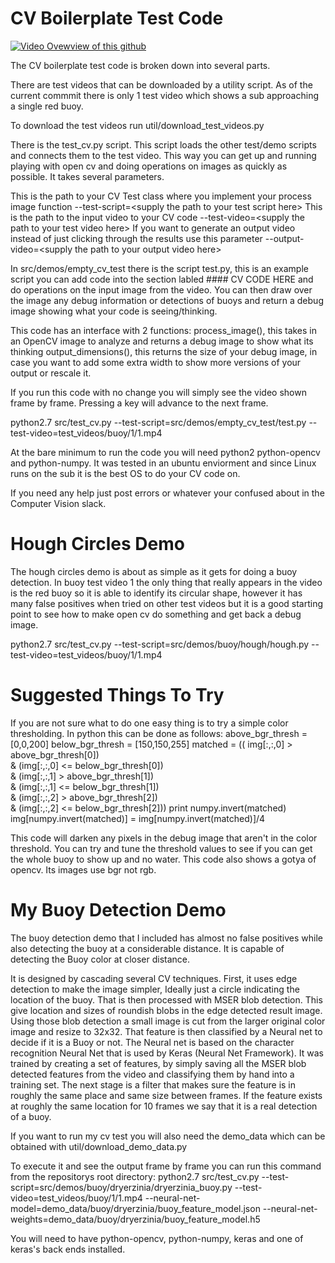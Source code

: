 CV Boilerplate Test Code
========================
[![Video Ovewview of this github](https://img.youtube.com/vi/4Iy04A7LdbQ/0.jpg)](https://www.youtube.com/watch?v=4Iy04A7LdbQ)

The CV boilerplate test code is broken down into several parts.

There are test videos that can be downloaded by a utility script.  As of the current commmit there is only 1 test video which shows a sub approaching a single red buoy.

To download the test videos run util/download_test_videos.py

There is the test_cv.py script.  This script loads the other test/demo scripts and connects them to the test video.  This way you can get up and running playing with open cv and doing operations on images as quickly as possible.  It takes several parameters.

This is the path to your CV Test class where you implement your process image function
--test-script=&lt;supply the path to your test script here&gt;
This is the path to the input video to your CV code
--test-video=&lt;supply the path to your test video here&gt;
If you want to generate an output video instead of just clicking through the results use this parameter
--output-video=&lt;supply the path to your output video here&gt;

In src/demos/empty_cv_test there is the script test.py, this is an example script you can add code into the section labled #### CV CODE HERE and do operations on the input image from the video.  You can then draw over the image any debug information or detections of buoys and return a debug image showing what your code is seeing/thinking.

This code has an interface with 2 functions:
process_image(), this takes in an OpenCV image to analyze and returns a debug image to show what its thinking
output_dimensions(), this returns the size of your debug image, in case you want to add some extra width to show more versions of your output or rescale it.

If you run this code with no change you will simply see the video shown frame by frame.  Pressing a key will advance to the next frame.

python2.7 src/test_cv.py --test-script=src/demos/empty_cv_test/test.py --test-video=test_videos/buoy/1/1.mp4

At the bare minimum to run the code you will need python2 python-opencv and python-numpy.  It was tested in an ubuntu enviorment and since Linux runs on the sub it is the best OS to do your CV code on.

If you need any help just post errors or whatever your confused about in the Computer Vision slack.

Hough Circles Demo
==================
The hough circles demo is about as simple as it gets for doing a buoy detection.  In buoy test video 1 the only thing that really appears in the video is the red buoy so it is able to identify its circular shape, however it has many false positives when tried on other test videos but it is a good starting point to see how to make open cv do something and get back a debug image.

python2.7 src/test_cv.py --test-script=src/demos/buoy/hough/hough.py --test-video=test_videos/buoy/1/1.mp4

Suggested Things To Try
====================
If you are not sure what to do one easy thing is to try a simple color thresholding.  In python this can be done as follows:
    above_bgr_thresh = [0,0,200]
    below_bgr_thresh = [150,150,255]
    matched = ((   img[:,:,0] > above_bgr_thresh[0])  \
                & (img[:,:,0] <= below_bgr_thresh[0]) \
                & (img[:,:,1] > above_bgr_thresh[1])  \
                & (img[:,:,1] <= below_bgr_thresh[1]) \
                & (img[:,:,2] > above_bgr_thresh[2])  \
                & (img[:,:,2] <= below_bgr_thresh[2]))
    print numpy.invert(matched)
    img[numpy.invert(matched)] = img[numpy.invert(matched)]/4

This code will darken any pixels in the debug image that aren't in the color threshold.  You can try and tune the threshold values to see if you can get the whole buoy to show up and no water.  This code also shows a gotya of opencv.  Its images use bgr not rgb.

My Buoy Detection Demo
======================
The buoy detection demo that I included has almost no false positives while also detecting the buoy at a considerable distance.  It is capable of detecting the Buoy color at closer distance.

It is designed by cascading several CV techniques.  First, it uses edge detection to make the image simpler,  Ideally just a circle indicating the location of the buoy.  That is then processed with MSER blob detection.  This give location and sizes of roundish blobs in the edge detected result image.  Using those blob detection a small image is cut from the larger original color image and resize to 32x32.  That feature is then classified by a Neural net to decide if it is a Buoy or not.  The Neural net is based on the character recognition Neural Net that is used by Keras (Neural Net Framework).  It was trained by creating a set of features, by simply saving all the MSER blob detected features from the video and classifying them by hand into a training set.  The next stage is a filter that makes sure the feature is in roughly the same place and same size between frames.  If the feature exists at roughly the same location for 10 frames we say that it is a real detection of a buoy.

If you want to run my cv test you will also need the demo_data which can be obtained with util/download_demo_data.py

To execute it and see the output frame by frame you can run this command from the repositorys root directory:
python2.7 src/test_cv.py --test-script=src/demos/buoy/dryerzinia/dryerzinia_buoy.py --test-video=test_videos/buoy/1/1.mp4 --neural-net-model=demo_data/buoy/dryerzinia/buoy_feature_model.json --neural-net-weights=demo_data/buoy/dryerzinia/buoy_feature_model.h5

You will need to have python-opencv, python-numpy, keras and one of keras's back ends installed.



